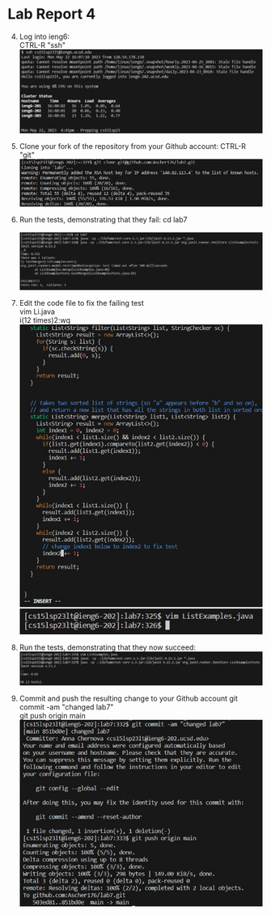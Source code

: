 # Lab Report 4
4. Log into ieng6:  
    CTRL-R "ssh"<enter>
    ![4](4.jpg)  

5. Clone your fork of the repository from your Github account: 
    CTRL-R "git"<enter>   
    ![5](5.jpg)  
  
6. Run the tests, demonstrating that they fail:
    cd lab7<enter>
    <up><up><up><up><enter>  
    <up><up><up><up><enter>  
    ![6](6.jpg)  
    
7. Edit the code file to fix the failing test  
    vim Li<tab>.java<enter>  
    i<up><up><up><up><up><up><right>(12 times)<delete>2<esc>:wq 
    ![71](71.jpg) 
    ![72](72.jpg)  
    
8. Run the tests, demonstrating that they now succeed:  
    <up><up><up><enter>
    <up><up><up><enter> 
    ![8](8.jpg)  
      
9. Commit and push the resulting change to your Github account
    git commit -am "changed lab7"<enter>  
    git push origin main<enter>  
    ![9](9.jpg)
